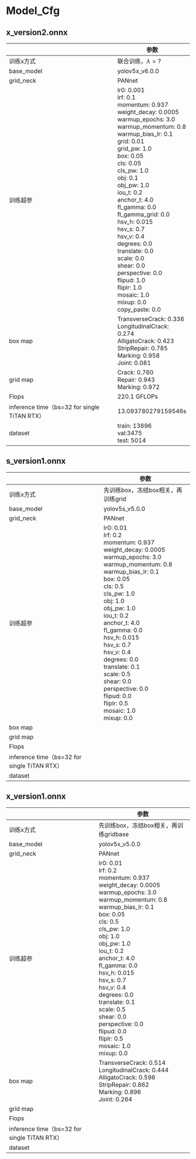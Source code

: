 # Model_Cfg

## x_version2.onnx

|                                              | 参数                                                         |
| -------------------------------------------- | ------------------------------------------------------------ |
| 训练x方式                                    | 联合训练，$\lambda = ?$                                      |
| base_model                                   | yolov5x_v6.0.0                                               |
| grid_neck                                    | PANnet                                                       |
| 训练超参                                     | lr0: 0.001<br/>lrf: 0.1<br/>momentum: 0.937<br/>weight_decay: 0.0005<br/>warmup_epochs: 3.0<br/>warmup_momentum: 0.8<br/>warmup_bias_lr: 0.1<br/>grid: 0.01<br/>grid_pw: 1.0<br/>box: 0.05<br/>cls: 0.05<br/>cls_pw: 1.0<br/>obj: 0.1<br/>obj_pw: 1.0<br/>iou_t: 0.2<br/>anchor_t: 4.0<br/>fl_gamma: 0.0<br/>fl_gamma_grid: 0.0<br/>hsv_h: 0.015<br/>hsv_s: 0.7<br/>hsv_v: 0.4<br/>degrees: 0.0<br/>translate: 0.0<br/>scale: 0.0<br/>shear: 0.0<br/>perspective: 0.0<br/>flipud: 1.0<br/>fliplr: 1.0<br/>mosaic: 1.0<br/>mixup: 0.0<br/>copy_paste: 0.0 |
| box map                                      | TransverseCrack: 0.336<br/>LongitudinalCrack: 0.274<br/>AlligatoCrack: 0.423<br/>StripRepair: 0.785<br/>Marking: 0.958<br/>Joint: 0.081 |
| grid map                                     | Crack: 0.760<br/>Repair: 0.943<br/>Marking: 0.972            |
| Flops                                        | 220.1 GFLOPs                                                 |
| inference time（bs=32 for single TiTAN RTX） | 13.093780279159546s                                          |
| dataset                                      | train: 13896<br/>val:3475<br/>test: 5014                     |

## s_version1.onnx

|                                              | 参数                                                         |
| -------------------------------------------- | ------------------------------------------------------------ |
| 训练x方式                                    | 先训练box，冻结box相关，再训练grid                           |
| base_model                                   | yolov5s_v5.0.0                                               |
| grid_neck                                    | PANnet                                                       |
| 训练超参                                     | lr0: 0.01<br/>lrf: 0.2<br/>momentum: 0.937<br/>weight_decay: 0.0005<br/>warmup_epochs: 3.0<br/>warmup_momentum: 0.8<br/>warmup_bias_lr: 0.1<br/>box: 0.05<br/>cls: 0.5<br/>cls_pw: 1.0<br/>obj: 1.0<br/>obj_pw: 1.0<br/>iou_t: 0.2<br/>anchor_t: 4.0<br/>fl_gamma: 0.0<br/>hsv_h: 0.015<br/>hsv_s: 0.7<br/>hsv_v: 0.4<br/>degrees: 0.0<br/>translate: 0.1<br/>scale: 0.5<br/>shear: 0.0<br/>perspective: 0.0<br/>flipud: 0.0<br/>fliplr: 0.5<br/>mosaic: 1.0<br/>mixup: 0.0 |
| box map                                      |                                                              |
| grid map                                     |                                                              |
| Flops                                        |                                                              |
| inference time（bs=32 for single TiTAN RTX） |                                                              |
| dataset                                      |                                                              |

## x_version1.onnx

|                                              | 参数                                                         |
| -------------------------------------------- | ------------------------------------------------------------ |
| 训练x方式                                    | 先训练box，冻结box相关，再训练gridbase                       |
| base_model                                   | yolov5x_v5.0.0                                               |
| grid_neck                                    | PANnet                                                       |
| 训练超参                                     | lr0: 0.01<br/>lrf: 0.2<br/>momentum: 0.937<br/>weight_decay: 0.0005<br/>warmup_epochs: 3.0<br/>warmup_momentum: 0.8<br/>warmup_bias_lr: 0.1<br/>box: 0.05<br/>cls: 0.5<br/>cls_pw: 1.0<br/>obj: 1.0<br/>obj_pw: 1.0<br/>iou_t: 0.2<br/>anchor_t: 4.0<br/>fl_gamma: 0.0<br/>hsv_h: 0.015<br/>hsv_s: 0.7<br/>hsv_v: 0.4<br/>degrees: 0.0<br/>translate: 0.1<br/>scale: 0.5<br/>shear: 0.0<br/>perspective: 0.0<br/>flipud: 0.0<br/>fliplr: 0.5<br/>mosaic: 1.0<br/>mixup: 0.0 |
| box map                                      | TransverseCrack: 0.514<br/>LongitudinalCrack: 0.444<br/>AlligatoCrack: 0.596<br/>StripRepair: 0.862<br/>Marking: 0.896<br/>Joint: 0.264 |
| grid map                                     |                                                              |
| Flops                                        |                                                              |
| inference time（bs=32 for single TiTAN RTX） |                                                              |
| dataset                                      |                                                              |



